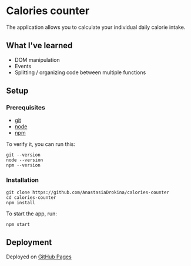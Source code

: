 # Calories counter

The application allows you to calculate your individual daily calorie intake.

## What I've learned

- DOM manipulation
- Events
- Splitting / organizing code between multiple functions

## Setup

### Prerequisites

- [git](https://git-scm.com/)
- [node](https://nodejs.org/en/)
- [npm](https://www.npmjs.com/)

To verify it, you can run this:

```
git --version
node --version
npm --version
```

### Installation

```
git clone https://github.com/AnastasiaDrokina/calories-counter
cd calories-counter
npm install
```

To start the app, run:

```
npm start
```

## Deployment

Deployed on [GitHub Pages](https://pages.github.com/)
